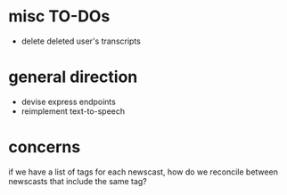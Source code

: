 # misc TO-DOs 
* delete deleted user's transcripts

# general direction
* devise express endpoints
* reimplement text-to-speech

# concerns
if we have a list of tags for each newscast, how do we reconcile between newscasts that include the same tag?